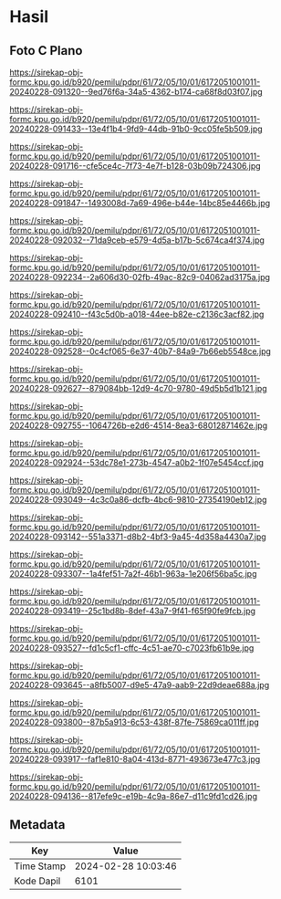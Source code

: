 # Hasil

## Foto C Plano

https://sirekap-obj-formc.kpu.go.id/b920/pemilu/pdpr/61/72/05/10/01/6172051001011-20240228-091320--9ed76f6a-34a5-4362-b174-ca68f8d03f07.jpg

https://sirekap-obj-formc.kpu.go.id/b920/pemilu/pdpr/61/72/05/10/01/6172051001011-20240228-091433--13e4f1b4-9fd9-44db-91b0-9cc05fe5b509.jpg

https://sirekap-obj-formc.kpu.go.id/b920/pemilu/pdpr/61/72/05/10/01/6172051001011-20240228-091716--cfe5ce4c-7f73-4e7f-b128-03b09b724306.jpg

https://sirekap-obj-formc.kpu.go.id/b920/pemilu/pdpr/61/72/05/10/01/6172051001011-20240228-091847--1493008d-7a69-496e-b44e-14bc85e4466b.jpg

https://sirekap-obj-formc.kpu.go.id/b920/pemilu/pdpr/61/72/05/10/01/6172051001011-20240228-092032--71da9ceb-e579-4d5a-b17b-5c674ca4f374.jpg

https://sirekap-obj-formc.kpu.go.id/b920/pemilu/pdpr/61/72/05/10/01/6172051001011-20240228-092234--2a606d30-02fb-49ac-82c9-04062ad3175a.jpg

https://sirekap-obj-formc.kpu.go.id/b920/pemilu/pdpr/61/72/05/10/01/6172051001011-20240228-092410--f43c5d0b-a018-44ee-b82e-c2136c3acf82.jpg

https://sirekap-obj-formc.kpu.go.id/b920/pemilu/pdpr/61/72/05/10/01/6172051001011-20240228-092528--0c4cf065-6e37-40b7-84a9-7b66eb5548ce.jpg

https://sirekap-obj-formc.kpu.go.id/b920/pemilu/pdpr/61/72/05/10/01/6172051001011-20240228-092627--879084bb-12d9-4c70-9780-49d5b5d1b121.jpg

https://sirekap-obj-formc.kpu.go.id/b920/pemilu/pdpr/61/72/05/10/01/6172051001011-20240228-092755--1064726b-e2d6-4514-8ea3-68012871462e.jpg

https://sirekap-obj-formc.kpu.go.id/b920/pemilu/pdpr/61/72/05/10/01/6172051001011-20240228-092924--53dc78e1-273b-4547-a0b2-1f07e5454ccf.jpg

https://sirekap-obj-formc.kpu.go.id/b920/pemilu/pdpr/61/72/05/10/01/6172051001011-20240228-093049--4c3c0a86-dcfb-4bc6-9810-27354190eb12.jpg

https://sirekap-obj-formc.kpu.go.id/b920/pemilu/pdpr/61/72/05/10/01/6172051001011-20240228-093142--551a3371-d8b2-4bf3-9a45-4d358a4430a7.jpg

https://sirekap-obj-formc.kpu.go.id/b920/pemilu/pdpr/61/72/05/10/01/6172051001011-20240228-093307--1a4fef51-7a2f-46b1-963a-1e206f56ba5c.jpg

https://sirekap-obj-formc.kpu.go.id/b920/pemilu/pdpr/61/72/05/10/01/6172051001011-20240228-093419--25c1bd8b-8def-43a7-9f41-f65f90fe9fcb.jpg

https://sirekap-obj-formc.kpu.go.id/b920/pemilu/pdpr/61/72/05/10/01/6172051001011-20240228-093527--fd1c5cf1-cffc-4c51-ae70-c7023fb61b9e.jpg

https://sirekap-obj-formc.kpu.go.id/b920/pemilu/pdpr/61/72/05/10/01/6172051001011-20240228-093645--a8fb5007-d9e5-47a9-aab9-22d9deae688a.jpg

https://sirekap-obj-formc.kpu.go.id/b920/pemilu/pdpr/61/72/05/10/01/6172051001011-20240228-093800--87b5a913-6c53-438f-87fe-75869ca011ff.jpg

https://sirekap-obj-formc.kpu.go.id/b920/pemilu/pdpr/61/72/05/10/01/6172051001011-20240228-093917--faf1e810-8a04-413d-8771-493673e477c3.jpg

https://sirekap-obj-formc.kpu.go.id/b920/pemilu/pdpr/61/72/05/10/01/6172051001011-20240228-094136--817efe9c-e19b-4c9a-86e7-d11c9fd1cd26.jpg


## Metadata

| Key        | Value               |
| ---------- | ------------------- |
| Time Stamp | 2024-02-28 10:03:46 |
| Kode Dapil | 6101                |



